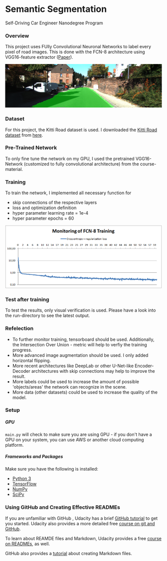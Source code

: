 # Semantic Segmentation
Self-Driving Car Engineer Nanodegree Program

[//]: # (Image References)
[image1]: ./runs/1528743283.6520095/uu_000090.png "Splash"
[image2]: ./runs/1528643478.426405.png "Training"


### Overview

This project uses FUlly Convolutional Neuronal Networks to label every pixel of road images. This is done with the FCN-8 architecture using VGG16-feature extractor ([Paper](https://arxiv.org/abs/1605.06211)). 

![Splash][image1]

### Dataset

For this project, the Kitti Road dataset is used. I downloaded the [Kitti Road dataset](http://www.cvlibs.net/datasets/kitti/eval_road.php) from [here](http://www.cvlibs.net/download.php?file=data_road.zip). 

### Pre-Trained Network

To only fine tune the network on my GPU, I used the pretrained VGG16-Network (customized to fully convolutional architecture) from the course-material.

### Training

To train the network, I implemented all necessary function for 
 - skip connections of the respective layers
 - loss and optimization definition
 - hyper parameter learning rate = 1e-4
 - hyper parameter epochs = 60
 
 ![Training][image2]

### Test after training

To test the results, only visual verification is used. Please have a look into the run-directory to see the latest output.

### Refelection

- To further monitor training, tensorboard should be used. Additionally, the Intersection Over Union - metric will help to verfiy the training progress.
- More advanced image augmentation should be used. I only added horizontal flipping.
- More recent architectures like DeepLab or other U-Net-like Encoder-Decoder architectures with skip connections may help to improve the result.
- More labels could be used to increase the amount of possible 'objects/areas' the network can recognize in the scene.
- More data (other datasets) could be used to increase the quality of the model.


### Setup
##### GPU
`main.py` will check to make sure you are using GPU - if you don't have a GPU on your system, you can use AWS or another cloud computing platform.
##### Frameworks and Packages
Make sure you have the following is installed:
 - [Python 3](https://www.python.org/)
 - [TensorFlow](https://www.tensorflow.org/)
 - [NumPy](http://www.numpy.org/)
 - [SciPy](https://www.scipy.org/)


### Using GitHub and Creating Effective READMEs
If you are unfamiliar with GitHub , Udacity has a brief [GitHub tutorial](http://blog.udacity.com/2015/06/a-beginners-git-github-tutorial.html) to get you started. Udacity also provides a more detailed free [course on git and GitHub](https://www.udacity.com/course/how-to-use-git-and-github--ud775).

To learn about REAMDE files and Markdown, Udacity provides a free [course on READMEs](https://www.udacity.com/courses/ud777), as well. 

GitHub also provides a [tutorial](https://guides.github.com/features/mastering-markdown/) about creating Markdown files.
